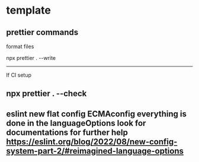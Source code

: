 # template
prettier commands
-----------------------------
format files

npx prettier . --write

------------------------------
If CI setup

npx prettier . --check
-------------------------------
eslint new flat config ECMAconfig
everything is done in the languageOptions
look for documentations for further help
https://eslint.org/blog/2022/08/new-config-system-part-2/#reimagined-language-options
---------------------------------
